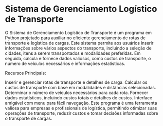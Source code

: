 # Sistema de Gerenciamento Logístico de Transporte

O Sistema de Gerenciamento Logístico de Transporte é um programa em Python projetado para auxiliar no eficiente gerenciamento de rotas de transporte e logística de cargas. Este sistema permite aos usuários inserir informações sobre vários aspectos do transporte, incluindo a seleção de cidades, itens a serem transportados e modalidades preferidas. Em seguida, calcula e fornece dados valiosos, como custos de transporte, o número de veículos necessários e informações estatísticas.

Recursos Principais:

Inserir e gerenciar rotas de transporte e detalhes de carga.
Calcular os custos de transporte com base em modalidades e distâncias selecionadas.
Determinar o número de veículos necessários para cada rota.
Fornecer dados estatísticos, incluindo custos totais e detalhes de custos.
Interface amigável com menu para fácil navegação.
Este programa é uma ferramenta valiosa para empresas e profissionais de logística, permitindo otimizar suas operações de transporte, reduzir custos e tomar decisões informadas sobre o transporte de cargas.
